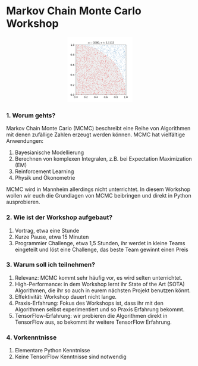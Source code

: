 # Markov Chain Monte Carlo Workshop

<!-- ![Monte Carlo Pi](src/visualizations/monte_carlo_pi.gif =50x50) -->
<p align="center">
<img src="src/visualizations/monte_carlo_pi.gif" width="175" height="175"/>
</p>




### 1. Worum gehts?
Markov Chain Monte Carlo (MCMC) beschreibt eine Reihe von Algorithmen mit denen zufällige Zahlen erzeugt werden können. MCMC hat vielfältige Anwendungen:
1. Bayesianische Modellierung
2. Berechnen von komplexen Integralen, z.B. bei Expectation Maximization (EM)
3. Reinforcement Learning
4. Physik und Ökonometrie

MCMC wird in Mannheim allerdings nicht unterrichtet. In diesem Workshop wollen wir euch die Grundlagen von MCMC beibringen und direkt in Python ausprobieren.

### 2. Wie ist der Workshop aufgebaut?
1.  Vortrag, etwa eine Stunde
2.  Kurze Pause, etwa 15 Minuten
3.  Programmier Challenge, etwa 1,5 Stunden, ihr werdet in kleine Teams eingeteilt und löst eine Challenge, das beste Team gewinnt einen Preis

### 3. Warum soll ich teilnehmen?
1. Relevanz: MCMC kommt sehr häufig vor, es wird selten unterrichtet.
2. High-Performance: in dem Workshop lernt ihr State of the Art (SOTA) Algorithmen, die ihr so auch in eurem nächsten Projekt benutzen könnt.
3. Effektivität: Workshop dauert nicht lange.
4. Praxis-Erfahrung: Fokus des Workshops ist, dass ihr mit den Algorithmen selbst experimentiert und so Praxis Erfahrung bekommt.
5. TensorFlow-Erfahrung: wir probieren die Algorithmen direkt in TensorFlow aus, so bekommt ihr weitere TensorFlow Erfahrung.

### 4. Vorkenntnisse
1. Elementare Python Kenntnisse
2. Keine TensorFlow Kenntnisse sind notwendig